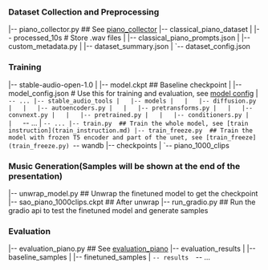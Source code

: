 ### Dataset Collection and Preprocessing

|-- piano_collector.py ## See [piano_collector](piano_collector.py)
|-- classical_piano_dataset
|   |-- processed_10s # Store .wav files
|   |-- classical_piano_prompts.json
|   |-- custom_metadata.py
|   |-- dataset_summary.json
|   `-- dataset_config.json

### Training

|-- stable-audio-open-1.0
|   |-- model.ckpt  ## Baseline checkpoint
|   |-- model_config.json  # Use this for training and evaluation, see [model config](stable-audio-open-1.0/model_config.json)
|   `-- ...
|-- stable_audio_tools
|   |-- models
|   |   |-- diffusion.py
|   |   |-- autoencoders.py
|   |   |-- pretransforms.py
|   |   |-- convnext.py
|   |   |-- pretrained.py
|   |   |-- conditioners.py
|   |   `-- ...
|   `-- ...
|-- train.py  ## Train the whole model, see [train instruction](train_instruction.md)
|-- train_freeze.py  ## Train the model with frozen T5 encoder and part of the unet, see [train_freeze](train_freeze.py)
`-- wandb
|-- checkpoints
|   `-- piano_1000_clips

### Music Generation(Samples will be shown at the end of the presentation)

|-- unwrap_model.py  ## Unwrap the finetuned model to get the checkpoint
|-- sao_piano_1000clips.ckpt  ## After unwrap
|-- run_gradio.py  ## Run the gradio api to test the finetuned model and generate samples

### Evaluation

|-- evaluation_piano.py ## See [evaluation_piano](evaluation_piano.py)
|-- evaluation_results
|   |-- baseline_samples
|   |-- finetuned_samples
|   `-- results 
`-- ...
